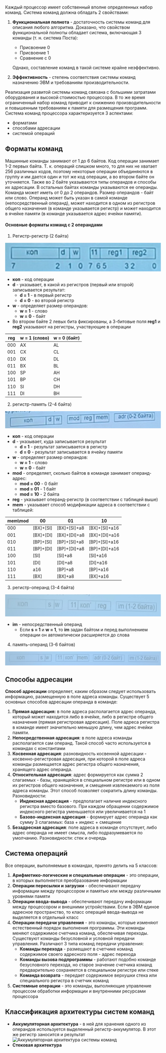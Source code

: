 Каждый процессор имеет собственный вполне определенных набор команд. Система команд должна обладать 2 свойствами:
1. **Функциональная полнота** - достаточность системы команд для описания любого алгоритма. Доказано, что свойством функциональной полноты обладает система, включающая 3 команды (т. н. система Поста):
	- Присвоение 0
	- Присвоение 1
	- Сравнение с 0
	  
	Однако, составление команд в такой системе крайне неэффективно.
2. **Эффективность** - степень соответствия системы команд назначению ЭВМ и требованиям производительности. 
  
Реализация развитой системы команд связана с большими затратами оборудования и высокой стоимостью процессора. В то же время ограниченный набор команд приводит к снижению производительности и повышенным требованиям к памяти для размещения программ.  
Система команд процессора характеризуется 3 аспектами: 
- форматами
- способами адресации
- системой операций
## Форматы команд
Машинные команды занимают от 1 до 6 байтов. Код операции занимает 1-2 первых байта. Т. к. операций слишком много, то для них не хватает 256 различных кодов, поэтому некоторые операции объединяются в группу и им дается один и тот же код операции, а во втором байте он уточняется. Также во 2 байте указываются типы операндов и способы их адресации. В остальных байтах команды указываются ее операнды. Команда может иметь от 0 до 2 операндов. Размер операндов - байт или слово. Операнд может быть указан в самой команде (непосредственный операнд), может находится в одном из регистров общего назначения (в команде указывается регистр) и может находится в ячейке памяти (в команде указывается адрес ячейки памяти).  
#### Основные форматы команд с 2 операндами
1) Регистр-регистр (2 байта)  
  
![Регистр-регистр](../Pictures/02_01.%20Регистр-регистр.png)  
- **коп** - код операции
- **d** - указывает, в какой из регистров (первый или второй) записывается результат:
	- **d = 1** - в первый регистр
	- **d = 0** - во второй регистр
- **w** - определяет размер операндов:
	- **w = 1** - слово
	- **w = 0** - байт
- Во втором байте 2 левых бита фиксированы, а 3-битовые поля **reg1** и **reg2** указывают на регистры, участвующие в операции
  
| reg | w = 1 (слово) | w = 0 (байт) |
| --- | ------------- | ------------ |
| 000 | AX            | AL           |
| 001 | CX            | CL           |
| 010 | DX            | DL           |
| 011 | BX            | BL           |
| 100 | SP            | AH           |
| 101 | BP            | CH           |
| 110 | SI            | DH           |
| 111 | DI            | BH           |
2) регистр-память (2-4 байта)
  
![Регистр-память](../Pictures/02_02.%20Регистр-память.png)  
- **коп** - код операции
- **d** - указывает, куда записывается результат
	- **d = 1** - результат записывается в регистр
	- **d = 0** - результат записывается в ячейку памяти
- **w** - определяет размер операндов:
	- **w = 1** - слово
	- **w = 0** - байт
- **mod** - определяет, сколько байтов в команде занимает операнд-адрес:
	- **mod = 00** - 0 байт
	- **mod = 01** - 1 байт
	- **mod = 10** - 2 байта
- **reg** - указывает операнд-регистр (в соответствии с таблицей выше)
- **mem** - указывает способ модификации адреса в соответствии с таблицей:
  
| mem\\mod | 00            | 01               | 10                |
| -------- | ------------- | ---------------- | ----------------- |
| 000      | \[BX\]+\[SI\] | \[BX\]+\[SI\]+a8 | \[BX\]+\[SI\]+a16 |
| 001      | \[BX\]+\[DI\] | \[BX\]+\[DI\]+a8 | \[BX\]+\[DI\]+a16 |
| 010      | \[BP\]+\[SI\] | \[BP\]+\[SI\]+a8 | \[BP\]+\[SI\]+a16 |
| 011      | \[BP\]+\[DI\] | \[BP\]+\[DI\]+a8 | \[BP\]+\[DI\]+a16 |
| 100      | \[SI\]        | \[SI\]+a8        | \[SI\]+a16        |
| 101      | \[DI\]        | \[DI\]+a8        | \[DI\]+a16        |
| 110      | a16           | \[BP\]+a8        | \[BP\]+a16        |
| 111      | \[BX\]        | \[BX\]+a8        | \[BX\]+a16        |
3) регистр-операнд (3-4 байта)
  
![Регистр-операнд](../Pictures/02_03.%20Регистр-операнд.png)  
- **im** - непосредственный операнд
	- Если **s = 1** и **w = 1**, то **im** задан байтом и перед выполнением операции он автоматически расширяется до слова
  
4) память-операнд (3-6 байтов)
  
![Память-операнд](../Pictures/02_04.%20Память-операнд.png)
## Способы адресации
**Способ адресации** определяет, каким образом следует использовать информацию, размещенную в поле адреса команды. Существует 5 основных способов адресации операнда в команде:
1. **Прямая адресация:** в поле адреса располагается адрес операнда, который может находится либо в ячейке, либо в регистре общего назначения (прямая регистровая адресация). Поле адреса регистра в команде имеет значительно меньшую длину, чем адрес ячейки памяти. 
2. **Непосредственная адресация**: в поле адреса команды располагается сам операнд. Такой способ часто используется в командах с константами
3. **Косвенная адресация**: разновидность косвенной адресации - косвенно-регистровая адресация, при которой в поле адреса команды размещается адрес регистра общего назначения, хранящего адрес операнда. 
4. **Относительная адресация**: адрес формируется как сумма 2 слагаемых - базы, хранящейся в специальном регистре или в одном их регистров общего назначения, и смещения извлекаемого из поля адреса команды. Этот способ позволяет сократить длину команды. Разновидности: 
	- **Индексная адресация** - предполагает наличие индексного регистра вместо базового. При каждом обращении содержимое индексного регистра уменьшается или увеличивается на 1
	- **Базово-индексная адресация** - формирует адрес операнда как сумму 3 слагаемых: база + индекс + смещение
5. **Безадресная адресация**: поле адреса в команде отсутствует, либо адрес операнда не имеет смысла, либо подразумевается по умолчанию. Разновидности: стек и очередь
## Система операций
Все операции, выполняемые в командах, принято делить на 5 классов:
1. **Арифметико-логические и специальные операции** - это операции, в которых выполняется преобразование информации
2. **Операции пересылки и загрузки** - обеспечивают передачу информации между процессором и памятью или между различными уровнями памяти
3. **Операции ввода-вывода** - обеспечивают передачу информации между процессором и внешними устройствами. Если в ЭВМ единое адресное пространство, то класс операций ввода-вывода не выделяется в отдельный класс
4. **Операции передачи управления** - это команды, которые изменяют естественный порядок выполнения программы. Эти команды меняют содержимое счетчика команд, обеспечивая переходы. Существуют команды безусловной и условной передачи управления. Различают 3 типа команд передачи управления: 
	- **Команды перехода** - размещают в счетчике команд содержимое своего адресного поля - адрес перехода
	- **Команды вызова подпрограммы** - работают подобно команде безусловного перехода, но старое значение счетчика команд предварительно сохраняется в специальном регистре или стеке
	- **Команда возврата** - передает содержимое верхушки стека или специального регистра в счетчик команд
5. **Системные операции** - это команды, выполняющие управление процессом обработки информации и внутренними ресурсами процессора
## Классификация архитектуры систем команд
- **Аккумуляторная архитектура** - в ней для хранения одного из операндов используется выделенный регистр-аккумулятор. В этот же регистр заносится и результат
	![Аккумуляторная архитектура системы команд](02_05.%20Аккумуляторная%20архитектура%20системы%20команд.png)
- **Стековая архитектура**